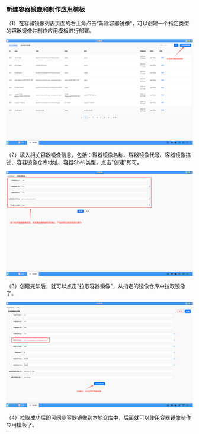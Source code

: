 ### 新建容器镜像和制作应用模板
（1）在容器镜像列表页面的右上角点击“新建容器镜像”，可以创建一个指定类型的容器镜像并制作应用模板进行部署。

![alt text](./myimage09.png)

（2）填入相关容器镜像信息，包括：容器镜像名称、容器镜像代号、容器镜像描述、容器镜像仓库地址、容器Shell类型，点击"创建"即可。

![alt text](./myimage10.png)

（3）创建完毕后，就可以点击"拉取容器镜像"，从指定的镜像仓库中拉取镜像了。

![alt text](./myimage11.png)

（4）拉取成功后即可同步容器镜像到本地仓库中，后面就可以使用容器镜像制作应用模板了。
